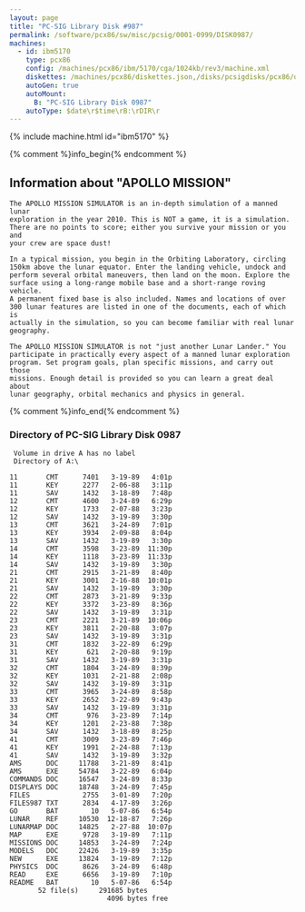 ```yaml
---
layout: page
title: "PC-SIG Library Disk #987"
permalink: /software/pcx86/sw/misc/pcsig/0001-0999/DISK0987/
machines:
  - id: ibm5170
    type: pcx86
    config: /machines/pcx86/ibm/5170/cga/1024kb/rev3/machine.xml
    diskettes: /machines/pcx86/diskettes.json,/disks/pcsigdisks/pcx86/diskettes.json
    autoGen: true
    autoMount:
      B: "PC-SIG Library Disk 0987"
    autoType: $date\r$time\rB:\rDIR\r
---
```


{% include machine.html id="ibm5170" %}

{% comment %}info_begin{% endcomment %}

## Information about "APOLLO MISSION"

    The APOLLO MISSION SIMULATOR is an in-depth simulation of a manned lunar
    exploration in the year 2010. This is NOT a game, it is a simulation.
    There are no points to score; either you survive your mission or you and
    your crew are space dust!
    
    In a typical mission, you begin in the Orbiting Laboratory, circling
    150km above the lunar equator. Enter the landing vehicle, undock and
    perform several orbital maneuvers, then land on the moon. Explore the
    surface using a long-range mobile base and a short-range roving vehicle.
    A permanent fixed base is also included. Names and locations of over
    300 lunar features are listed in one of the documents, each of which is
    actually in the simulation, so you can become familiar with real lunar
    geography.
    
    The APOLLO MISSION SIMULATOR is not "just another Lunar Lander." You
    participate in practically every aspect of a manned lunar exploration
    program. Set program goals, plan specific missions, and carry out those
    missions. Enough detail is provided so you can learn a great deal about
    lunar geography, orbital mechanics and physics in general.
{% comment %}info_end{% endcomment %}


### Directory of PC-SIG Library Disk 0987

     Volume in drive A has no label
     Directory of A:\

    11       CMT      7401   3-19-89   4:01p
    11       KEY      2277   2-06-88   3:11p
    11       SAV      1432   3-18-89   7:48p
    12       CMT      4600   3-24-89   6:29p
    12       KEY      1733   2-07-88   3:23p
    12       SAV      1432   3-19-89   3:30p
    13       CMT      3621   3-24-89   7:01p
    13       KEY      3934   2-09-88   8:04p
    13       SAV      1432   3-19-89   3:30p
    14       CMT      3598   3-23-89  11:30p
    14       KEY      1118   3-23-89  11:33p
    14       SAV      1432   3-19-89   3:30p
    21       CMT      2915   3-21-89   8:40p
    21       KEY      3001   2-16-88  10:01p
    21       SAV      1432   3-19-89   3:30p
    22       CMT      2873   3-21-89   9:33p
    22       KEY      3372   3-23-89   8:36p
    22       SAV      1432   3-19-89   3:31p
    23       CMT      2221   3-21-89  10:06p
    23       KEY      3811   2-20-88   3:07p
    23       SAV      1432   3-19-89   3:31p
    31       CMT      1832   3-22-89   6:29p
    31       KEY       621   2-20-88   9:19p
    31       SAV      1432   3-19-89   3:31p
    32       CMT      1804   3-24-89   8:39p
    32       KEY      1031   2-21-88   2:08p
    32       SAV      1432   3-19-89   3:31p
    33       CMT      3965   3-24-89   8:58p
    33       KEY      2652   3-22-89   9:43p
    33       SAV      1432   3-19-89   3:31p
    34       CMT       976   3-23-89   7:14p
    34       KEY      1201   2-23-88   7:38p
    34       SAV      1432   3-18-89   8:25p
    41       CMT      3009   3-23-89   7:46p
    41       KEY      1991   2-24-88   7:13p
    41       SAV      1432   3-19-89   3:32p
    AMS      DOC     11788   3-21-89   8:41p
    AMS      EXE     54784   3-22-89   6:04p
    COMMANDS DOC     16547   3-24-89   8:33p
    DISPLAYS DOC     18748   3-24-89   7:45p
    FILES             2755   3-01-89   7:20p
    FILES987 TXT      2834   4-17-89   3:26p
    GO       BAT        10   5-07-86   6:54p
    LUNAR    REF     10530  12-18-87   7:26p
    LUNARMAP DOC     14825   2-27-88  10:07p
    MAP      EXE      9728   3-19-89   7:11p
    MISSIONS DOC     14853   3-24-89   7:24p
    MODELS   DOC     22426   3-19-89   3:35p
    NEW      EXE     13824   3-19-89   7:12p
    PHYSICS  DOC      8626   3-24-89   6:48p
    READ     EXE      6656   3-19-89   7:10p
    README   BAT        10   5-07-86   6:54p
           52 file(s)     291685 bytes
                            4096 bytes free
